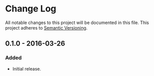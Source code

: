 Change Log
==========
All notable changes to this project will be documented in this file.
This project adheres to [Semantic Versioning](http://semver.org/).

0.1.0 - 2016-03-26
------------------
### Added
- Initial release.
